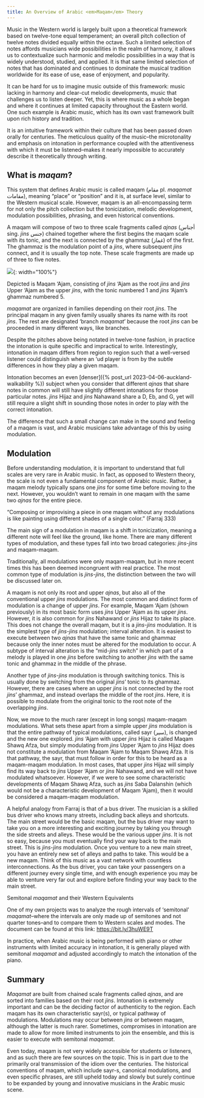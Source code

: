 ```yaml
---
title: An Overview of Arabic <em>Maqam</em> Theory
---
```


Music in the Western world is largely built upon a theoretical framework based on twelve-tone equal temperament; an overall pitch collection of twelve notes divided equally within the octave. Such a limited selection of notes affords musicians wide possibilities in the realm of harmony, it allows us to contextualize such harmonic and melodic possibilities in a way that is widely understood, studied, and applied. It is that same limited selection of notes that has dominated and continues to dominate the musical tradition worldwide for its ease of use, ease of enjoyment, and popularity.

It can be hard for us to imagine music outside of this framework: music lacking in harmony and clear-cut melodic developments, music that challenges us to listen deeper. Yet, this is where music as a whole began and where it continues at limited capacity throughout the Eastern world. One such example is Arabic music, which has its own vast framework built upon rich history and tradition.

It is an intuitive framework within their culture that has been passed down orally for centuries. The meticulous quality of the music–the microtonality and emphasis on intonation in performance coupled with the attentiveness with which it must be listened–makes it nearly impossible to accurately describe it theoretically through writing.

## What is _maqam_?

This system that defines Arabic music is called maqam (مقام pl. _maqamat_ مقامات), meaning “place” or “position” and it is, at surface level, similar to the Western musical scale. However, maqam is an all-encompassing term for not only the pitch collection but the tonicization, melodic development, modulation possibilities, phrasing, and even historical conventions.

A maqam will compose of two to three scale fragments called _ajnas_ (أجناس sing. _jins_ جنس) chained together where the first begins the maqam scale with its tonic, and the next is connected by the ghammaz (غماز) of the first. The ghammaz is the modulation point of a _jins_, where subsequent _jins_ connect, and it is usually the top note. These scale fragments are made up of three to five notes.

![](../../../assets/svg/maqamajam.cropped.svg){: width="100%"}

Depicted is Maqam ‘Ajam, consisting of _jins_ ‘Ajam as the root _jins_ and _jins_ Upper ‘Ajam as the upper _jins_, with the tonic numbered 1 and _jins_ ‘Ajam’s ghammaz numbered 5.

_maqamat_ are organized in families depending on their root _jins_. The principal maqam in any given family usually shares its name with its root _jins_. The rest are designated ‘branch _maqamat_’ because the root _jins_ can be proceeded in many different ways, like branches.

Despite the pitches above being notated in twelve-tone fashion, in practice the intonation is quite specific and impractical to write. Interestingly, intonation in maqam differs from region to region such that a well-versed listener could distinguish where an ‘ud player is from by the subtle differences in how they play a given maqam.

Intonation becomes an even [denser]({% post_url  2023-04-06-auckland-walkability %}) subject when you consider that different _ajnas_ that share notes in common will still have slightly different intonations for those particular notes. _jins_ Hijaz and _jins_ Nahawand share a D, Eb, and G, yet will still require a slight shift in sounding those notes in order to play with the correct intonation.

The difference that such a small change can make in the sound and feeling of a maqam is vast, and Arabic musicians take advantage of this by using modulation.

## Modulation

Before understanding modulation, it is important to understand that full scales are very rare in Arabic music. In fact, as opposed to Western theory, the scale is not even a fundamental component of Arabic music. Rather, a maqam melody typically spans one _jins_ for some time before moving to the next. However, you wouldn’t want to remain in one maqam with the same two _ajnas_ for the entire piece.

“Composing or improvising a piece in one maqam without any modulations is like painting using different shades of a single color.” (Farraj 333)

The main sign of a modulation in maqam is a shift in tonicization, meaning a different note will feel like the ground, like home. There are many different types of modulation, and these types fall into two broad categories: _jins_-_jins_ and maqam-maqam.

Traditionally, all modulations were only maqam-maqam, but in more recent times this has been deemed incongruent with real practice. The most common type of modulation is _jins_-_jins_, the distinction between the two will be discussed later on.

A maqam is not only its root and upper _ajnas_, but also all of the conventional upper _jins_ modulations. The most common and distinct form of modulation is a change of upper _jins_. For example, Maqam ‘Ajam (shown previously) in its most basic form uses _jins_ Upper ‘Ajam as its upper _jins_. However, it is also common for _jins_ Nahawand or _jins_ Hijaz to take its place. This does not change the overall maqam, but it is a _jins_-_jins_ modulation. It is the simplest type of _jins_-_jins_ modulation; interval alteration. It is easiest to execute between two _ajnas_ that have the same tonic and ghammaz because only the inner notes must be altered for the modulation to occur. A subtype of interval alteration is the “mid-_jins_ switch” in which part of a melody is played in one _jins_ before switching to another _jins_ with the same tonic and ghammaz in the middle of the phrase.

Another type of _jins_-_jins_ modulation is through switching tonics. This is usually done by switching from the original _jins_’ tonic to its ghammaz. However, there are cases where an upper _jins_ is not connected by the root _jins_’ ghammaz, and instead overlaps the middle of the root _jins_. Here, it is possible to modulate from the original tonic to the root note of the overlapping _jins_.

Now, we move to the much rarer (except in long songs) maqam-maqam modulations. What sets these apart from a simple upper _jins_ modulation is that the entire pathway of typical modulations, called sayr (سير), is changed and the new one explored. _jins_ ‘Ajam with upper _jins_ Hijaz is called Maqam Shawq Afza, but simply modulating from _jins_ Upper ‘Ajam to _jins_ Hijaz does not constitute a modulation from Maqam ‘Ajam to Maqam Shawq Afza. It is that pathway, the sayr, that must follow in order for this to be heard as a maqam-maqam modulation. In most cases, that upper _jins_ Hijaz will simply find its way back to _jins_ Upper ‘Ajam or _jins_ Nahawand, and we will not have modulated whatsoever. However, if we were to see some characteristic developments of Maqam Shawq Afza, such as _jins_ Saba Dalanshin (which would not be a characteristic development of Maqam ‘Ajam), then it would be considered a maqam-maqam modulation.

A helpful analogy from Farraj is that of a bus driver. The musician is a skilled bus driver who knows many streets, including back alleys and shortcuts. The main street would be the basic maqam, but the bus driver may want to take you on a more interesting and exciting journey by taking you through the side streets and alleys. These would be the various upper _jins_. It is not so easy, because you must eventually find your way back to the main street. This is _jins_-_jins_ modulation. Once you venture to a new main street, you have an entirely new set of alleys and paths to take. This would be a new maqam. Think of this music as a vast network with countless interconnections. As the bus driver, you can take your passengers on a different journey every single time, and with enough experience you may be able to venture very far out and explore before finding your way back to the main street.

Semitonal _maqamat_ and their Western Equivalents

One of my own projects was to analyze the rough intervals of ‘semitonal’ _maqamat_–where the intervals are only made up of semitones and not quarter tones–and to compare them to Western scales and modes. The document can be found at this link: https://bit.ly/3huWE9T

In practice, when Arabic music is being performed with piano or other instruments with limited accuracy in intonation, it is generally played with semitonal _maqamat_ and adjusted accordingly to match the intonation of the piano.

## Summary

_Maqamat_ are built from chained scale fragments called _ajnas_, and are sorted into families based on their root _jins_. Intonation is extremely important and can be the deciding factor of authenticity to the region. Each maqam has its own characteristic sayr(s), or typical pathway of modulations. Modulations may occur between _jins_ or between maqam, although the latter is much rarer. Sometimes, compromises in intonation are made to allow for more limited instruments to join the ensemble, and this is easier to execute with semitonal _maqamat_.

Even today, maqam is not very widely accessible for students or listeners, and as such there are few sources on the topic. This is in part due to the primarily oral transmission of the idiom over the centuries. The historical conventions of maqam, which include sayr-s, canonical modulations, and even specific phrases, are still upheld today and slowly but surely continue to be expanded by young and innovative musicians in the Arabic music scene.
